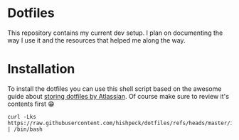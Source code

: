 # Dotfiles

This repository contains my current dev setup. I plan on documenting the way I use it and the resources that helped me along the way.

# Installation

To install the dotfiles you can use this shell script based on the awesome guide about [storing dotfiles by Atlassian](https://www.atlassian.com/git/tutorials/dotfiles). Of course make sure to review it's contents first 😁

```
curl -Lks https://raw.githubusercontent.com/hishpeck/dotfiles/refs/heads/master/install.sh | /bin/bash
```
